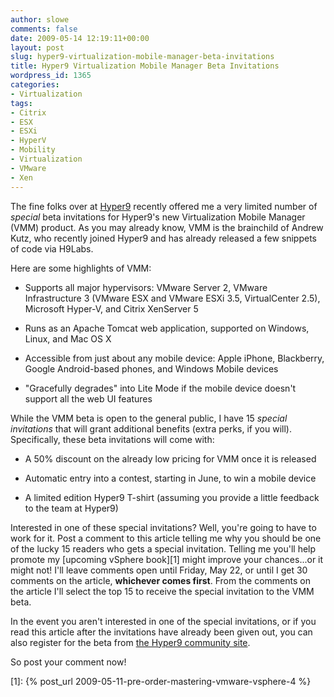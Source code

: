 ```yaml
---
author: slowe
comments: false
date: 2009-05-14 12:19:11+00:00
layout: post
slug: hyper9-virtualization-mobile-manager-beta-invitations
title: Hyper9 Virtualization Mobile Manager Beta Invitations
wordpress_id: 1365
categories:
- Virtualization
tags:
- Citrix
- ESX
- ESXi
- HyperV
- Mobility
- Virtualization
- VMware
- Xen
---
```


The fine folks over at [Hyper9](http://www.hyper9.com/) recently offered me a very limited number of _special_ beta invitations for Hyper9's new Virtualization Mobile Manager (VMM) product. As you may already know, VMM is the brainchild of Andrew Kutz, who recently joined Hyper9 and has already released a few snippets of code via H9Labs.

Here are some highlights of VMM:

* Supports all major hypervisors: VMware Server 2, VMware Infrastructure 3 (VMware ESX and VMware ESXi 3.5, VirtualCenter 2.5), Microsoft Hyper-V, and Citrix XenServer 5

* Runs as an Apache Tomcat web application, supported on Windows, Linux, and Mac OS X

* Accessible from just about any mobile device: Apple iPhone, Blackberry, Google Android-based phones, and Windows Mobile devices

* "Gracefully degrades" into Lite Mode if the mobile device doesn't support all the web UI features

While the VMM beta is open to the general public, I have 15 _special invitations_ that will grant additional benefits (extra perks, if you will). Specifically, these beta invitations will come with:

* A 50% discount on the already low pricing for VMM once it is released

* Automatic entry into a contest, starting in June, to win a mobile device

* A limited edition Hyper9 T-shirt (assuming you provide a little feedback to the team at Hyper9)

Interested in one of these special invitations? Well, you're going to have to work for it. Post a comment to this article telling me why you should be one of the lucky 15 readers who gets a special invitation. Telling me you'll help promote my [upcoming vSphere book][1] might improve your chances...or it might not! I'll leave comments open until Friday, May 22, or until I get 30 comments on the article, **whichever comes first**. From the comments on the article I'll select the top 15 to receive the special invitation to the VMM beta.

In the event you aren't interested in one of the special invitations, or if you read this article after the invitations have already been given out, you can also register for the beta from [the Hyper9 community site](http://community.hyper9.com/forums/t/257.aspx).

So post your comment now!

[1]: {% post_url 2009-05-11-pre-order-mastering-vmware-vsphere-4 %}
